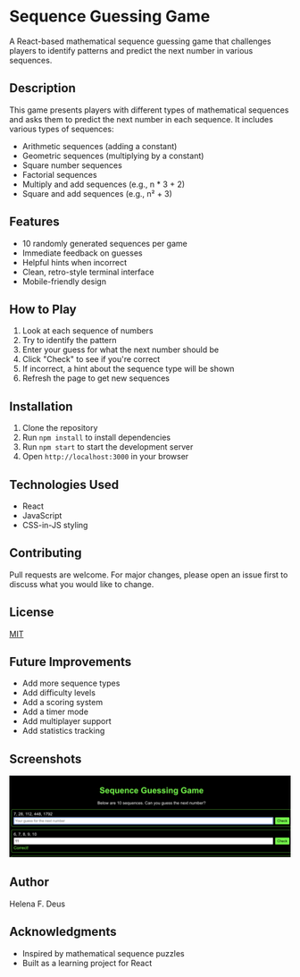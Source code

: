 # Sequence Guessing Game

A React-based mathematical sequence guessing game that challenges players to identify patterns and predict the next number in various sequences.

## Description

This game presents players with different types of mathematical sequences and asks them to predict the next number in each sequence. It includes various types of sequences:

- Arithmetic sequences (adding a constant)
- Geometric sequences (multiplying by a constant)
- Square number sequences
- Factorial sequences
- Multiply and add sequences (e.g., n * 3 + 2)
- Square and add sequences (e.g., n² + 3)

## Features

- 10 randomly generated sequences per game
- Immediate feedback on guesses
- Helpful hints when incorrect
- Clean, retro-style terminal interface
- Mobile-friendly design

## How to Play

1. Look at each sequence of numbers
2. Try to identify the pattern
3. Enter your guess for what the next number should be
4. Click "Check" to see if you're correct
5. If incorrect, a hint about the sequence type will be shown
6. Refresh the page to get new sequences

## Installation

1. Clone the repository
2. Run `npm install` to install dependencies
3. Run `npm start` to start the development server
4. Open `http://localhost:3000` in your browser



## Technologies Used

- React
- JavaScript
- CSS-in-JS styling

## Contributing

Pull requests are welcome. For major changes, please open an issue first to discuss what you would like to change.

## License

[MIT](https://choosealicense.com/licenses/mit/)

## Future Improvements

- Add more sequence types
- Add difficulty levels
- Add a scoring system
- Add a timer mode
- Add multiplayer support
- Add statistics tracking

## Screenshots

![Game Screenshot](./screenshots/guessing.png)

## Author

Helena F. Deus

## Acknowledgments

- Inspired by mathematical sequence puzzles
- Built as a learning project for React
